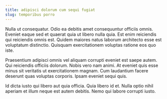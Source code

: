 ```yaml
---
title: adipisci dolorum cum sequi fugiat
slug: temporibus porro
---
```


Nulla ut consequatur. Odio ea debitis amet consequuntur officiis omnis. Eveniet eaque sed et quaerat quia ut libero nulla quia. Est enim reiciendis qui reiciendis omnis est. Quidem maiores natus laborum architecto esse est voluptatum distinctio. Quisquam exercitationem voluptas ratione eos quo iste.

Praesentium adipisci omnis vel aliquam corrupti eveniet est saepe autem. Qui reiciendis officiis dolorum. Nobis vero nam animi. At eveniet quis esse minus sit veritatis ut exercitationem magnam. Cum laudantium facere deserunt quas voluptas corporis. Ipsam eveniet sequi quis.

Id dicta iusto qui libero aut quia officia. Quia libero id et. Nulla optio nihil aperiam et illum neque est autem debitis. Nemo qui labore corrupti iusto.
